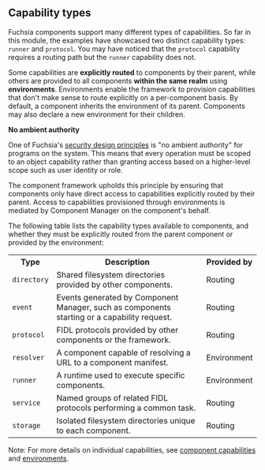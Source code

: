 ## Capability types

Fuchsia components support many different types of capabilities. So far in this
module, the examples have showcased two distinct capability types: `runner` and
`protocol`. You may have noticed that the `protocol` capability requires a
routing path but the `runner` capability does not.

Some capabilities are **explicitly routed** to components by their parent, while
others are provided to all components **within the same realm** using
**environments**. Environments enable the framework to provision capabilities
that don't make sense to route explicitly on a per-component basis. By default,
a component inherits the environment of its parent. Components may also declare
a new environment for their children.


<aside class="key-point">
  <b>No ambient authority</b>
  <p>One of Fuchsia's <a href="/docs/concepts/principles/secure.md">security
  design principles</a> is "no ambient authority" for programs on the system.
  This means that every operation must be scoped to an object capability rather
  than granting access based on a higher-level scope such as user identity or
  role.</p>

  <p>The component framework upholds this principle by ensuring that components
  only have direct access to capabilities explicitly routed by their parent.
  Access to capabilities provisioned through environments is mediated by
  Component Manager on the component's behalf.</p>
</aside>

The following table lists the capability types available to components,
and whether they must be explicitly routed from the parent component or
provided by the environment:


<table>
  <tr>
   <th><strong>Type</strong>
   </th>
   <th><strong>Description</strong>
   </th>
   <th><strong>Provided by</strong>
   </th>
  </tr>
  <tr>
   <td><code>directory</code>
   </td>
   <td>Shared filesystem directories provided by other components.
   </td>
   <td>Routing
   </td>
  </tr>
  <tr>
   <td><code>event</code>
   </td>
   <td>Events generated by Component Manager, such as components starting or a capability request.
   </td>
   <td>Routing
   </td>
  </tr>
  <tr>
   <td><code>protocol</code>
   </td>
   <td>FIDL protocols provided by other components or the framework.
   </td>
   <td>Routing
   </td>
  </tr>
  <tr>
   <td><code>resolver</code>
   </td>
   <td>A component capable of resolving a URL to a component manifest.
   </td>
   <td>Environment
   </td>
  </tr>
  <tr>
   <td><code>runner</code>
   </td>
   <td>A runtime used to execute specific components.
   </td>
   <td>Environment
   </td>
  </tr>
  <tr>
   <td><code>service</code>
   </td>
   <td>Named groups of related FIDL protocols performing a common task.
   </td>
   <td>Routing
   </td>
  </tr>
  <tr>
   <td><code>storage</code>
   </td>
   <td>Isolated filesystem directories unique to each component.
   </td>
   <td>Routing
   </td>
  </tr>
</table>


Note: For more details on individual capabilities, see
[component capabilities](/docs/concepts/components/v2/capabilities/README.md)
and [environments](/docs/concepts/components/v2/environments.md).
